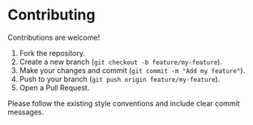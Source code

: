 # Contributing
Contributions are welcome!
1. Fork the repository.
2. Create a new branch (`git checkout -b feature/my-feature`).
3. Make your changes and commit (`git commit -m "Add my feature"`).
4. Push to your branch (`git push origin feature/my-feature`).
5. Open a Pull Request.

Please follow the existing style conventions and include clear commit messages.